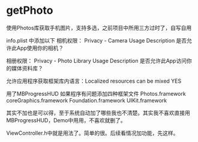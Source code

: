 # getPhoto
使用Photos库获取手机图片，支持多选，之前项目中所用三方过时了，自写自用

info.plist 中添加以下
相机权限： Privacy - Camera Usage Description 是否允许此App使用你的相机？

相册权限： Privacy - Photo Library Usage Description 是否允许此App访问你的媒体资料库？

允许应用程序获取框架库内语言：Localized resources can be mixed YES


用了MBProgressHUD 如果程序有问题添加四种框架文件
Photos.framework
coreGraphics.framework
Foundation.framework
UIKit.framework

其实不加也是可以得，至于系统自动加了哪些我也不清楚。其实我不喜欢直接用MBProgressHUD，Demo中用用，不喜欢就删了。

ViewController.h中就是用法了。简单的很。后续看情况加功能，先这样。

